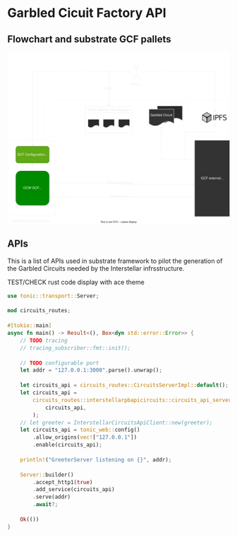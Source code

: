 # Garbled Cicuit Factory API


## Flowchart and  substrate GCF pallets

![FC GCF pallets](./fig/GCF-substrate.svg)





## APIs
This is a list of APIs used in substrate framework to pilot the generation of the Garbled Circuits needed by the Interstellar infrsstructure.





TEST/CHECK rust code display with ace theme
```rust
use tonic::transport::Server;

mod circuits_routes;

#[tokio::main]
async fn main() -> Result<(), Box<dyn std::error::Error>> {
    // TODO tracing
    // tracing_subscriber::fmt::init();

    // TODO configurable port
    let addr = "127.0.0.1:3000".parse().unwrap();

    let circuits_api = circuits_routes::CircuitsServerImpl::default();
    let circuits_api =
        circuits_routes::interstellarpbapicircuits::circuits_api_server::CircuitsApiServer::new(
            circuits_api,
        );
    // let greeter = InterstellarCircuitsApiClient::new(greeter);
    let circuits_api = tonic_web::config()
        .allow_origins(vec!["127.0.0.1"])
        .enable(circuits_api);

    println!("GreeterServer listening on {}", addr);

    Server::builder()
        .accept_http1(true)
        .add_service(circuits_api)
        .serve(addr)
        .await?;

    Ok(())
}
```